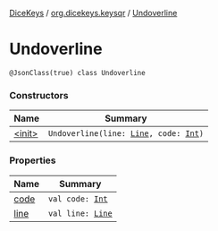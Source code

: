 [DiceKeys](../../index.md) / [org.dicekeys.keysqr](../index.md) / [Undoverline](./index.md)

# Undoverline

`@JsonClass(true) class Undoverline`

### Constructors

| Name | Summary |
|---|---|
| [&lt;init&gt;](-init-.md) | `Undoverline(line: `[`Line`](../-line/index.md)`, code: `[`Int`](https://kotlinlang.org/api/latest/jvm/stdlib/kotlin/-int/index.html)`)` |

### Properties

| Name | Summary |
|---|---|
| [code](code.md) | `val code: `[`Int`](https://kotlinlang.org/api/latest/jvm/stdlib/kotlin/-int/index.html) |
| [line](line.md) | `val line: `[`Line`](../-line/index.md) |
